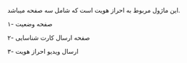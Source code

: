 این ماژول مربوط به احراز هویت است که شامل سه صفحه میباشد.

۱- صفحه وضعیت

۲- صفحه ارسال کارت شناسایی

۳- ارسال ویدیو احراز هویت
